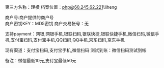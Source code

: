 第三方名称：理横
档案位置：php@60.245.62.221\liheng
 
商户号:商户提供的商户号  
商户密钥KEY：MD5密钥
商户交易帐号：无
 
支持payment：网银,网银手机,银联扫码,银联快捷,银联快捷手机,微信扫码,微信手机,支付宝扫码,支付宝手机,QQ扫码,QQ手机,京东扫码,京东手机
 
现有渠道：支付宝扫码,支付宝手机,微信扫码
测试到账：微信扫码测试到帐
 
备注：微信最低10元,支付宝最低50元
